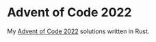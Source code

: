 # Advent of Code 2022

My [Advent of Code 2022](http://adventofcode.com/2022) solutions written in Rust.
